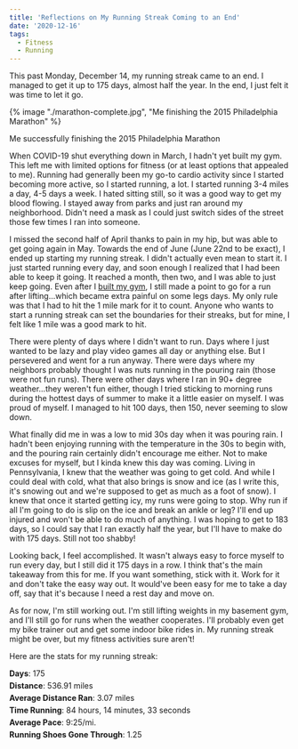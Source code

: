 ```yaml
---
title: 'Reflections on My Running Streak Coming to an End'
date: '2020-12-16'
tags:
  - Fitness
  - Running
---
```


This past Monday, December 14, my running streak came to an end. I managed to get it up to 175 days, almost half the year. In the end, I just felt it was time to let it go.
<!-- excerpt -->

{% image "./marathon-complete.jpg", "Me finishing the 2015 Philadelphia Marathon" %}
<div class="image-credit">Me successfully finishing the 2015 Philadelphia Marathon</div>

When COVID-19 shut everything down in March, I hadn't yet built my gym. This left me with limited options for fitness (or at least options that appealed to me). Running had generally been my go-to cardio activity since I started becoming more active, so I started running, a lot. I started running 3-4 miles a day, 4-5 days a week. I hated sitting still, so it was a good way to get my blood flowing. I stayed away from parks and just ran around my neighborhood. Didn't need a mask as I could just switch sides of the street those few times I ran into someone.

I missed the second half of April thanks to pain in my hip, but was able to get going again in May. Towards the end of June (June 22nd to be exact), I ended up starting my running streak. I didn't actually even mean to start it. I just started running every day, and soon enough I realized that I had been able to keep it going. It reached a month, then two, and I was able to just keep going. Even after I [built my gym](/2020/08/04/so-i-finally-built-a-home-gym.html), I still made a point to go for a run after lifting...which became extra painful on some legs days. My only rule was that I had to hit the 1 mile mark for it to count. Anyone who wants to start a running streak can set the boundaries for their streaks, but for mine, I felt like 1 mile was a good mark to hit.

There were plenty of days where I didn't want to run. Days where I just wanted to be lazy and play video games all day or anything else. But I persevered and went for a run anyway. There were days where my neighbors probably thought I was nuts running in the pouring rain (those were not fun runs). There were other days where I ran in 90+ degree weather...they weren't fun either, though I tried sticking to morning runs during the hottest days of summer to make it a little easier on myself. I was proud of myself. I managed to hit 100 days, then 150, never seeming to slow down.

What finally did me in was a low to mid 30s day when it was pouring rain. I hadn't been enjoying running with the temperature in the 30s to begin with, and the pouring rain certainly didn't encourage me either. Not to make excuses for myself, but I kinda knew this day was coming. Living in Pennsylvania, I knew that the weather was going to get cold. And while I could deal with cold, what that also brings is snow and ice (as I write this, it's snowing out and we're supposed to get as much as a foot of snow). I knew that once it started getting icy, my runs were going to stop. Why run if all I'm going to do is slip on the ice and break an ankle or leg? I'll end up injured and won't be able to do much of anything. I was hoping to get to 183 days, so I could say that I ran exactly half the year, but I'll have to make do with 175 days. Still not too shabby!

Looking back, I feel accomplished. It wasn't always easy to force myself to run every day, but I still did it 175 days in a row. I think that's the main takeaway from this for me. If you want something, stick with it. Work for it and don't take the easy way out. It would've been easy for me to take a day off, say that it's because I need a rest day and move on.

As for now, I'm still working out. I'm still lifting weights in my basement gym, and I'll still go for runs when the weather cooperates. I'll probably even get my bike trainer out and get some indoor bike rides in. My running streak might be over, but my fitness activities sure aren't!

Here are the stats for my running streak:

<div style="margin-bottom: 5px">
    <strong>Days</strong>: 175
</div>
<div style="margin-bottom: 5px">
    <strong>Distance</strong>: 536.91 miles
</div>
<div style="margin-bottom: 5px">
    <strong>Average Distance Ran</strong>: 3.07 miles
</div>
<div style="margin-bottom: 5px">
    <strong>Time Running</strong>: 84 hours, 14 minutes, 33 seconds
</div>
<div style="margin-bottom: 5px">
    <strong>Average Pace</strong>: 9:25/mi.
</div>
<div style="margin-bottom: 5px">
    <strong>Running Shoes Gone Through</strong>: 1.25
</div>
